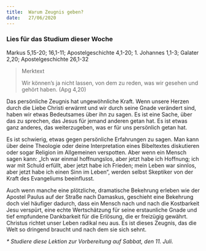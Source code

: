 ```yaml
---
title:  Warum Zeugnis geben?
date:   27/06/2020
---
```


### Lies für das Studium dieser Woche
Markus 5,15-20; 16,1-11; Apostelgeschichte 4,1-20; 1. Johannes 1,1-3; Galater 2,20; Apostelgeschichte 26,1-32

> <p>Merktext</p>
> Wir können’s ja nicht lassen, von dem zu reden, was wir gesehen und gehört haben. (Apg 4,20)

Das persönliche Zeugnis hat ungewöhnliche Kraft. Wenn unsere Herzen durch die Liebe Christi erwärmt und wir durch seine Gnade verändert sind, haben wir etwas Bedeutsames über ihn zu sagen. Es ist eine Sache, über das zu sprechen, das Jesus für jemand anderen getan hat. Es ist etwas ganz anderes, das weiterzugeben, was er für uns persönlich getan hat.

Es ist schwierig, etwas gegen persönliche Erfahrungen zu sagen. Man kann über deine Theologie oder deine Interpretation eines Bibeltextes diskutieren oder sogar Religion im Allgemeinen verspotten. Aber wenn ein Mensch sagen kann: „Ich war einmal hoffnungslos, aber jetzt habe ich Hoffnung; ich war mit Schuld erfüllt, aber jetzt habe ich Frieden; mein Leben war sinnlos, aber jetzt habe ich einen Sinn im Leben“, werden selbst Skeptiker von der Kraft des Evangeliums beeinflusst.

Auch wenn manche eine plötzliche, dramatische Bekehrung erleben wie der Apostel Paulus auf der Straße nach Damaskus, geschieht eine Bekehrung doch viel häufiger dadurch, dass ein Mensch nach und nach die Kostbarkeit Jesu verspürt, eine echte Wertschätzung für seine erstaunliche Gnade und tief empfundene Dankbarkeit für die Erlösung, die er freizügig gewährt. Christus richtet unser Leben radikal neu aus. Es ist dieses Zeugnis, das die Welt so dringend braucht und nach dem sie sich sehnt.

_* Studiere diese Lektion zur Vorbereitung auf Sabbat, den 11. Juli._
